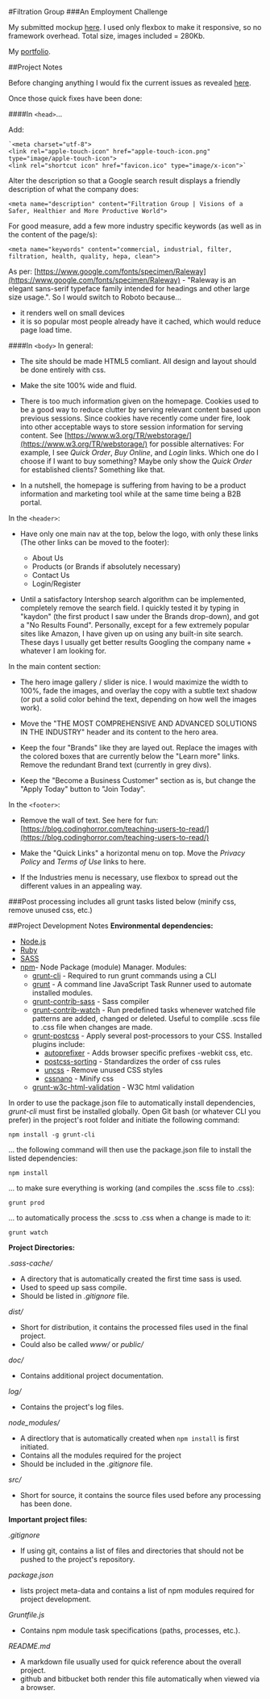 #Filtration Group
###An Employment Challenge

My submitted mockup [here](http://markedwardnewman.com/filtration-group-gh-pages/).  I used only flexbox to make it responsive, so no framework overhead.  Total size, images included = 280Kb.  

My [portfolio](http://markedwardnewman.com/).

##Project Notes

Before changing anything I would fix the current issues as revealed [here](https://validator.w3.org/nu/?doc=http%3A%2F%2Fwww.filtrationgroup.com%2FWFS%2FFGCBusiness%2Fen_US%2F-%2FUSD%2F&showoutline=yes). 

Once those quick fixes have been done:


####In `<head>`...

Add:

    `<meta charset="utf-8">
    <link rel="apple-touch-icon" href="apple-touch-icon.png" type="image/apple-touch-icon">
    <link rel="shortcut icon" href="favicon.ico" type="image/x-icon">`

  Alter the description so that a Google search result displays a friendly description of what the company does:

	<meta name="description" content="Filtration Group | Visions of a Safer, Healthier and More Productive World">


  For good measure, add a few more industry specific keywords (as well as in the content of the page/s):

	<meta name="keywords" content="commercial, industrial, filter, filtration, health, quality, hepa, clean">

  As per: [https://www.google.com/fonts/specimen/Raleway](https://www.google.com/fonts/specimen/Raleway) - "Raleway is an elegant sans-serif typeface family intended for headings and other large size usage.". So I would switch to Roboto because...

- it renders well on small devices
- it is so popular most people already have it cached, which would reduce page load time.


####In `<body>`
In general:

- The site should be made HTML5 comliant.  All design and layout should be done entirely with css. 

- Make the site 100% wide and fluid.

- There is too much information given on the homepage.  Cookies used to be a good way to reduce clutter by serving relevant content based upon previous sessions.  Since cookies have recently come under fire, look into other acceptable ways to store session information for serving content.  See [https://www.w3.org/TR/webstorage/](https://www.w3.org/TR/webstorage/) for possible alternatives:   For example, I see *Quick Order*, *Buy Online*, and *Login* links.  Which one do I choose if I want to buy something?  Maybe only show the *Quick Order* for established clients? Something like that.

- In a nutshell, the homepage is suffering from having to be a product information and marketing tool while at the same time being a B2B portal.


In the `<header>`:

- Have only one main nav at the top, below the logo, with only these links (The other links can be moved to the footer):
	- About Us
    - Products (or Brands if absolutely necessary)
    - Contact Us
    - Login/Register

- Until a satisfactory Intershop search algorithm can be implemented, completely remove the search field. I quickly tested it by typing in "kaydon" (the first product I saw under the Brands drop-down), and got a "No Results Found".  Personally, except for a few extremely popular sites like Amazon, I have given up on using any built-in site search.  These days I usually get better results Googling the company name + whatever I am looking for.

In the main content section:

- The hero image gallery / slider is nice.  I would maximize the width to 100%, fade the images, and overlay the copy with a subtle text shadow (or put a solid color behind the text, depending on how well the images work).

- Move the "THE MOST COMPREHENSIVE AND ADVANCED SOLUTIONS IN THE INDUSTRY" header and its content to the hero area.

- Keep the four "Brands" like they are layed out. Replace the images with the colored boxes that are currently below the "Learn more" links.  Remove the redundant Brand text (currently in grey divs).

- Keep the "Become a Business Customer" section as is, but change the "Apply Today" button to "Join Today".

In the `<footer>`:

- Remove the wall of text.  See here for fun: [https://blog.codinghorror.com/teaching-users-to-read/](https://blog.codinghorror.com/teaching-users-to-read/)

- Make the "Quick Links" a horizontal menu on top.  Move the *Privacy Policy* and *Terms of Use* links to here.

- If the Industries menu is necessary, use flexbox to spread out the different values in an appealing way.

   
###Post processing includes all grunt tasks listed below (minify css, remove unused css, etc.)

##Project Development Notes
**Environmental dependencies:**


- [Node.js](https://nodejs.org/en/)
- [Ruby](https://www.ruby-lang.org/en/)
- [SASS](http://sass-lang.com/)
- [npm](https://docs.npmjs.com/)- Node Package (module) Manager.  Modules:
	- [grunt-cli](https://www.npmjs.com/package/grunt-cli) - Required to run grunt commands using a CLI
	- [grunt](https://www.npmjs.com/package/grunt/) - A command line JavaScript Task Runner used to automate installed modules.
	- [grunt-contrib-sass](https://www.npmjs.com/package/grunt-contrib-sass) - Sass compiler
	- [grunt-contrib-watch](https://www.npmjs.com/package/grunt-contrib-watch) - Run predefined tasks whenever watched file patterns are added, changed or deleted. Useful to complile .scss file to .css file when changes are made.
	- [grunt-postcss](https://www.npmjs.com/package/grunt-postcss) - Apply several post-processors to your CSS.  Installed plugins include:
		- [autoprefixer](https://github.com/postcss/autoprefixer) - Adds browser specific prefixes -webkit css, etc.
		- [postcss-sorting](https://github.com/hudochenkov/postcss-sorting) - Standardizes the order of css rules
		- [uncss](https://www.npmjs.com/package/uncss) - Remove unused CSS styles
	    - [cssnano](https://github.com/ben-eb/cssnano) - Minify css
	- [grunt-w3c-html-validation](https://www.npmjs.com/package/grunt-w3c-html-validation) - W3C html validation

In order to use the package.json file to automatically install dependencies, *grunt-cli* must first be installed globally.  Open Git bash (or whatever CLI you prefer) in the project's root folder and initiate the following command:

    npm install -g grunt-cli

... the following command will then use the package.json file to install the listed dependencies:

	npm install
  
... to make sure everything is working (and compiles the .scss file to .css):

    grunt prod

... to automatically process the .scss to .css when a change is made to it:

	grunt watch

**Project Directories:**

*.sass-cache/*

- A directory that is automatically created the first time sass is used.
- Used to speed up sass compile.
- Should be listed in *.gitignore* file.

*dist/*

- Short for distribution,  it contains the processed files used in the final project.
- Could also be called *www/* or *public/*

*doc/*

- Contains additional project documentation.

*log/*

- Contains the project's log files.

*node_modules/*

- A directlory that is automatically created when `npm install` is first initiated.
- Contains all the modules required for the project
- Should be included in the *.gitignore* file.
 
*src/*

- Short for source, it contains the source files used before any processing has been done.  

**Important project files:**

*.gitignore*

- If using git, contains a list of files and directories that should not be pushed to the project's repository.

*package.json*

- lists project meta-data and contains a list of npm modules required for project development.

*Gruntfile.js*

- Contains npm module task specifications (paths, processes, etc.).

*README.md*

- A markdown file usually used for quick reference about the overall project.
- github and bitbucket both render this file automatically when viewed via a browser. 



  
